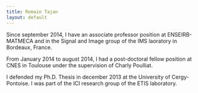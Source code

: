 ```yaml
---
title: Romain Tajan
layout: default
---
```

 
Since september 2014, I have an associate professor position at ENSEIRB-MATMECA and in the Signal and Image group of the IMS laoratory in Bordeaux, France.


From January 2014 to august 2014, I had a post-doctoral fellow position at CNES in Toulouse under the supervision of Charly Poulliat.


I defended my Ph.D. Thesis in december 2013 at the University of Cergy-Pontoise. I was part of the ICI research group of the ETIS laboratory.